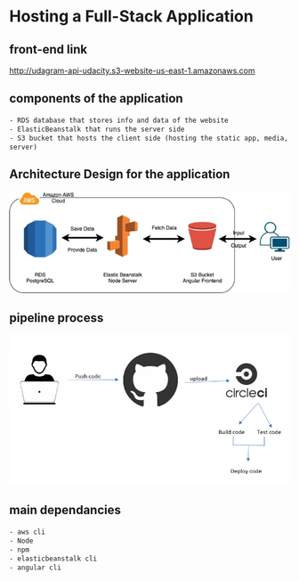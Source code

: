 # Hosting a Full-Stack Application

## front-end link 
http://udagram-api-udacity.s3-website-us-east-1.amazonaws.com

## components of the application 
    - RDS database that stores info and data of the website
    - ElasticBeanstalk that runs the server side
    - S3 bucket that hosts the client side (hosting the static app, media, server)

## Architecture Design for the application
![Getting Started](./shots/architecture_dig.jpeg)

## pipeline process
![Getting Started](./shots/pipline-workflow.PNG)

## main dependancies 
    - aws cli
    - Node
    - npm
    - elasticbeanstalk cli
    - angular cli